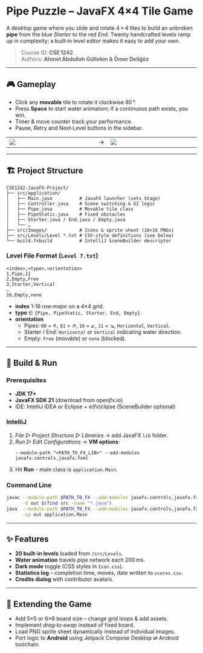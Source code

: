 # Pipe Puzzle – JavaFX 4×4 Tile Game

A desktop game where you slide and rotate 4 × 4 tiles to build an unbroken **pipe** from the blue *Starter* to the red *End*. Twenty handcrafted levels ramp up in complexity; a built‑in level editor makes it easy to add your own.

> Course ID: **CSE 1242**  
> Authors: **Ahmet Abdullah Gültekin & Ömer Deliğöz**

---

## 🎮 Gameplay
* Click any **movable** tile to rotate it clockwise 90 °.
* Press **Space** to start water animation; if a continuous path exists, you win.
* Timer & move counter track your performance.
* Pause, Retry and Next‑Level buttons in the sidebar.

<table><tr><td width="290"><img src="src/Images/pipe-horizontal.jpg"></td><td>→</td><td width="290"><img src="src/Images/end-horizontal-left.jpg"></td></tr></table>

---

## 🏗 Project Structure
```
CSE1242-JavaFX-Project/
├── src/application/
│   ├── Main.java          # JavaFX launcher (sets Stage)
│   ├── Controller.java    # Scene switching & UI logic
│   ├── Pipe.java          # Movable tile class
│   ├── PipeStatic.java    # Fixed obstacles
│   ├── Starter.java / End.java / Empty.java
│   └── …
├── src/Images/            # Icons & sprite sheet (16×16 PNGs)
├── src/Levels/Level *.txt # CSV‑style definitions (see below)
└── build.fxbuild          # IntelliJ SceneBuilder descriptor
```

### Level File Format (`Level 7.txt`)
```
<index>,<type>,<orientation>
1,Pipe,11
2,Empty,Free
3,Starter,Vertical
…
16,Empty,none
```
* **index** 1‑16 row‑major on a 4×4 grid.
* **type** ∈ `{Pipe, PipeStatic, Starter, End, Empty}`.
* **orientation**
  * Pipes: `00` = ↖, `01` = ↗, `10` = ↙, `11` = ↘, `Horizontal`, `Vertical`.
  * Starter / End: `Horizontal` or `Vertical` indicating water direction.
  * Empty: `Free` (movable) or `none` (blocked).

---

## 🔧 Build & Run
### Prerequisites
* **JDK 17+**
* **JavaFX SDK 21** (download from openjfx.io)
* IDE: IntelliJ IDEA or Eclipse + e(fx)clipse (SceneBuilder optional)

### IntelliJ
1. *File ▷ Project Structure ▷ Libraries* → add JavaFX `lib` folder.
2. *Run ▷ Edit Configurations* → **VM options**:
   ```
   --module-path "<PATH_TO_FX_LIB>" --add-modules javafx.controls,javafx.fxml
   ```
3. Hit **Run** – main class is `application.Main`.

### Command Line
```bash
javac --module-path $PATH_TO_FX --add-modules javafx.controls,javafx.fxml \
      -d out $(find src -name "*.java")
java  --module-path $PATH_TO_FX --add-modules javafx.controls,javafx.fxml \
      -cp out application.Main
```

---

## ✨ Features
* **20 built‑in levels** loaded from `/src/Levels`.
* **Water animation** travels pipe network each 200 ms.
* **Dark mode** toggle (CSS styles in `Icon.css`).
* **Statistics log** – completion time, moves, date written to `scores.csv`.
* **Credits dialog** with contributor avatars.

---

## 🧩 Extending the Game
* Add 5×5 or 6×6 board size – change grid loops & add assets.
* Implement *drag‑to‑swap* instead of fixed board.
* Load PNG sprite sheet dynamically instead of  individual images.
* Port logic to **Android** using Jetpack Compose Desktop ⇄ Android toolchain.



